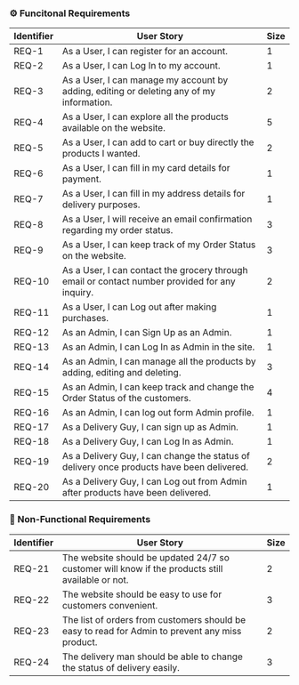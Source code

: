 ### ⚙️ Funcitonal Requirements

Identifier | User Story | Size
------------ | ------------- | ------
REQ-1 | As a User, I can register for an account. | 1
REQ-2 | As a User, I can Log In to my account. | 1 
REQ-3 | As a User, I can manage my account by adding, editing or deleting any of my information. | 2
REQ-4 | As a User, I can explore all the products available on the website.| 5
REQ-5 | As a User, I can add to cart or buy directly the products I wanted.| 2
REQ-6 | As a User, I can fill in my card details for payment.| 1
REQ-7 | As a User, I can fill in my address details for delivery purposes.| 1
REQ-8 | As a User, I will receive an email confirmation regarding my order status.| 3
REQ-9 | As a User, I can keep track of my Order Status on the website.| 3
REQ-10| As a User, I can contact the grocery through email or contact number provided for any inquiry.| 2
REQ-11| As a User, I can Log out after making purchases. | 1
REQ-12| As an Admin, I can Sign Up as an Admin.| 1
REQ-13| As an Admin, I can Log In as Admin in the site.| 1
REQ-14| As an Admin, I can manage all the products by adding, editing and deleting.| 3
REQ-15| As an Admin, I can keep track and change the Order Status of the customers.| 4
REQ-16| As an Admin, I can log out form Admin profile.| 1
REQ-17| As a Delivery Guy, I can sign up as Admin.| 1
REQ-18| As a Delivery Guy, I can Log In as Admin.| 1
REQ-19| As a Delivery Guy, I can change the status of delivery once products have been delivered. | 2
REQ-20| As a Delivery Guy, I can Log out from Admin after products have been delivered.| 1

### 🔩 Non-Functional Requirements

Identifier | User Story | Size
---------- | ---------- | -----
REQ-21 | The website should be updated 24/7 so customer will know if the products still available or not. | 2
REQ-22 | The website should be easy to use for customers convenient. | 3
REQ-23 | The list of orders from customers should be easy to read for Admin to prevent any miss product. | 2
REQ-24 | The delivery man should be able to change the status of delivery easily. | 3
